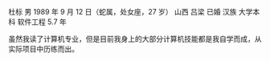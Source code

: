 杜标
男
1989 年 9 月 12 日（蛇属，处女座，27 岁）
山西 吕梁
已婚
汉族
大学本科
软件工程
5.7 年 

虽然我读了计算机专业，但是目前我身上的大部分计算机技能都是我自学而成，从实际项目中历练而出。

